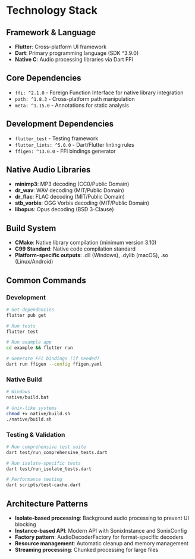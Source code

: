# Technology Stack

## Framework & Language
- **Flutter**: Cross-platform UI framework
- **Dart**: Primary programming language (SDK ^3.9.0)
- **Native C**: Audio processing libraries via Dart FFI

## Core Dependencies
- `ffi: ^2.1.0` - Foreign Function Interface for native library integration
- `path: ^1.8.3` - Cross-platform path manipulation
- `meta: ^1.15.0` - Annotations for static analysis

## Development Dependencies
- `flutter_test` - Testing framework
- `flutter_lints: ^5.0.0` - Dart/Flutter linting rules
- `ffigen: ^13.0.0` - FFI bindings generator

## Native Audio Libraries
- **minimp3**: MP3 decoding (CC0/Public Domain)
- **dr_wav**: WAV decoding (MIT/Public Domain)
- **dr_flac**: FLAC decoding (MIT/Public Domain)
- **stb_vorbis**: OGG Vorbis decoding (MIT/Public Domain)
- **libopus**: Opus decoding (BSD 3-Clause)

## Build System
- **CMake**: Native library compilation (minimum version 3.10)
- **C99 Standard**: Native code compilation standard
- **Platform-specific outputs**: .dll (Windows), .dylib (macOS), .so (Linux/Android)

## Common Commands

### Development
```bash
# Get dependencies
flutter pub get

# Run tests
flutter test

# Run example app
cd example && flutter run

# Generate FFI bindings (if needed)
dart run ffigen --config ffigen.yaml
```

### Native Build
```bash
# Windows
native/build.bat

# Unix-like systems
chmod +x native/build.sh
./native/build.sh
```

### Testing & Validation
```bash
# Run comprehensive test suite
dart test/run_comprehensive_tests.dart

# Run isolate-specific tests
dart test/run_isolate_tests.dart

# Performance testing
dart scripts/test-cache.dart
```

## Architecture Patterns
- **Isolate-based processing**: Background audio processing to prevent UI blocking
- **Instance-based API**: Modern API with SonixInstance and SonixConfig
- **Factory pattern**: AudioDecoderFactory for format-specific decoders
- **Resource management**: Automatic cleanup and memory management
- **Streaming processing**: Chunked processing for large files